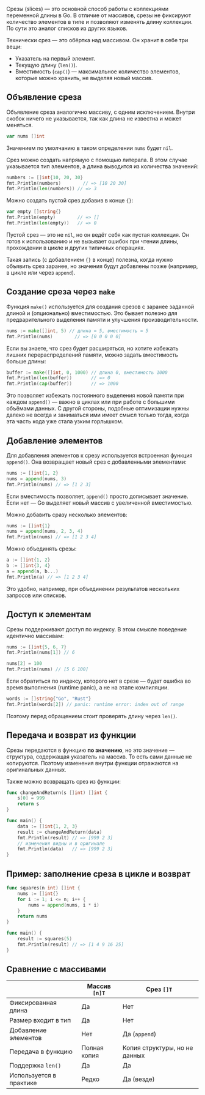 Срезы (slices) — это основной способ работы с коллекциями переменной длины в Go. В отличие от массивов, срезы не фиксируют количество элементов в типе и позволяют изменять длину коллекции. По сути это аналог списков из других языков.

Технически срез — это обёртка над массивом. Он хранит в себе три вещи:

- Указатель на первый элемент.
- Текущую длину (`len()`).
- Вместимость (`cap()`) — максимальное количество элементов, которые можно хранить, не выделяя новый массив.

## Объявление среза

Объявление среза аналогично массиву, с одним исключением. Внутри скобок ничего не указывается, так как длина не известна и может меняться.

```go
var nums []int
```

Значением по умолчанию в таком определении `nums` будет `nil`.

Срез можно создать напрямую с помощью литерала. В этом случае указывается тип элементов, а длина выводится из количества значений:

```go
numbers := []int{10, 20, 30}
fmt.Println(numbers)	    // => [10 20 30]
fmt.Println(len(numbers)) // => 3
```

Можно создать пустой срез добавив в конце `{}`:

```go
var empty []string{}
fmt.Println(empty)        // => []
fmt.Println(len(empty))   // => 0
```

Пустой срез — это не `nil`, но он ведёт себя как пустая коллекция. Он готов к использованию и не вызывает ошибок при чтении длины, прохождении в цикле и других типичных операциях.

Такая запись (с добавлением `{}` в конце) полезна, когда нужно объявить срез заранее, но значения будут добавлены позже (например, в цикле или через `append`).

## Создание среза через `make`

Функция `make()` используется для создания срезов с заранее заданной длиной и (опционально) вместимостью. Это бывает полезно для предварительного выделения памяти и улучшения производительности.

```go
nums := make([]int, 5) // длина = 5, вместимость = 5
fmt.Println(nums)	     // => [0 0 0 0 0]
```

Если вы знаете, что срез будет расширяться, но хотите избежать лишних перераспределений памяти, можно задать вместимость больше длины:

```go
buffer := make([]int, 0, 1000) // длина 0, вместимость 1000
fmt.Println(len(buffer))       // => 0
fmt.Println(cap(buffer))       // => 1000
```

Это позволяет избежать постоянного выделения новой памяти при каждом `append()` — важно в циклах или при работе с большими объёмами данных. С другой стороны, подобные оптимизации нужны далеко не всегда и заниматься ими имеет смысл только тогда, когда эта часть кода уже стала узким горлышком.

## Добавление элементов

Для добавления элементов к срезу используется встроенная функция `append()`. Она возвращает новый срез с добавленными элементами:

```go
nums := []int{1, 2}
nums = append(nums, 3)
fmt.Println(nums) // => [1 2 3]
```

Если вместимость позволяет, `append()` просто дописывает значение. Если нет — Go выделяет новый массив с увеличенной вместимостью.

Можно добавить сразу несколько элементов:

```go
nums := []int{1}
nums = append(nums, 2, 3, 4)
fmt.Println(nums) // => [1 2 3 4]
```

Можно объединять срезы:

```go
a := []int{1, 2}
b := []int{3, 4}
a = append(a, b...)
fmt.Println(a) // => [1 2 3 4]
```

Это удобно, например, при объединении результатов нескольких запросов или списков.

## Доступ к элементам

Срезы поддерживают доступ по индексу. В этом смысле поведение идентично массивам:

```go
nums := []int{5, 6, 7}
fmt.Println(nums[1]) // 6

nums[2] = 100
fmt.Println(nums) // [5 6 100]
```

Если обратиться по индексу, которого нет в срезе — будет ошибка во время выполнения (runtime panic), а не на этапе компиляции.

```go
words := []string{"Go", "Rust"}
fmt.Println(words[2]) // panic: runtime error: index out of range
```

Поэтому перед обращением стоит проверять длину через `len()`.

## Передача и возврат из функции

Срезы передаются в функцию **по значению**, но это значение — структура, содержащая указатель на массив. То есть сами данные не копируются. Поэтому изменения внутри функции отражаются на оригинальных данных.

Также можно возвращать срез из функции:

```go
func changeAndReturn(s []int) []int {
	s[0] = 999
	return s
}

func main() {
	data := []int{1, 2, 3}
	result := changeAndReturn(data)
	fmt.Println(result) // => [999 2 3]
	// изменения видны и в оригинале
	fmt.Println(data)   // => [999 2 3]
}
```

## Пример: заполнение среза в цикле и возврат

```go
func squares(n int) []int {
	nums := []int{}
	for i := 1; i <= n; i++ {
		nums = append(nums, i * i)
	}
	return nums
}

func main() {
	result := squares(5)
	fmt.Println(result) // => [1 4 9 16 25]
}
```

## Сравнение с массивами

|                         | Массив `[n]T` | Срез `[]T`                    |
|-------------------------|---------------|-------------------------------|
| Фиксированная длина     | Да            | Нет                           |
| Размер входит в тип     | Да            | Нет                           |
| Добавление элементов    | Нет           | Да (`append`)                 |
| Передача в функцию      | Полная копия  | Копия структуры, но не данных |
| Поддержка `len()`       | Да            | Да                            |
| Используется в практике | Редко         | Да (везде)                    |
